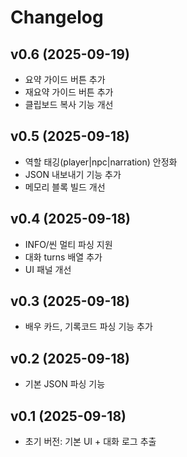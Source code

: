 # Changelog

## v0.6 (2025-09-19)
- 요약 가이드 버튼 추가
- 재요약 가이드 버튼 추가
- 클립보드 복사 기능 개선

## v0.5 (2025-09-18)
- 역할 태깅(player|npc|narration) 안정화
- JSON 내보내기 기능 추가
- 메모리 블록 빌드 개선

## v0.4 (2025-09-18)
- INFO/씬 멀티 파싱 지원
- 대화 turns 배열 추가
- UI 패널 개선

## v0.3 (2025-09-18)
- 배우 카드, 기록코드 파싱 기능 추가

## v0.2 (2025-09-18)
- 기본 JSON 파싱 기능

## v0.1 (2025-09-18)
- 초기 버전: 기본 UI + 대화 로그 추출
